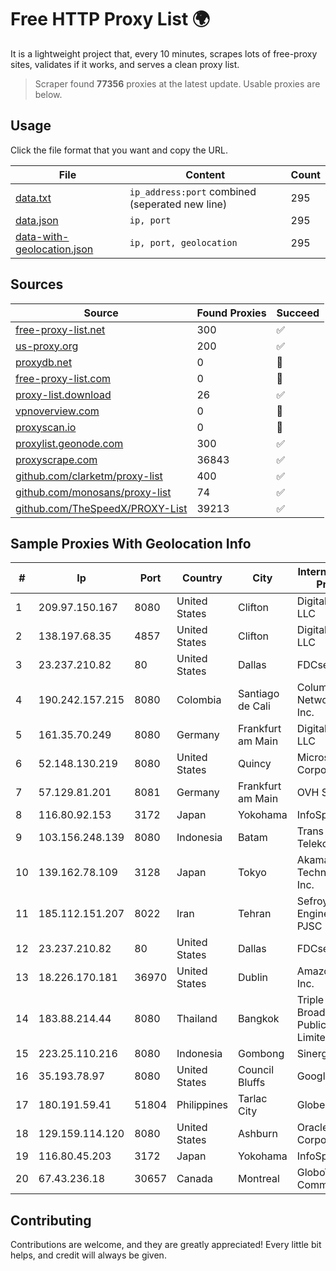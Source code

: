 
# Free HTTP Proxy List 🌍

It is a lightweight project that, every 10 minutes, scrapes lots of free-proxy sites, validates if it works, and serves a clean proxy list.


> Scraper found **77356** proxies at the latest update. Usable proxies are below.

## Usage

Click the file format that you want and copy the URL.


|File|Content|Count|
|----|-------|-----|
|[data.txt](https://raw.githubusercontent.com/themiralay/Proxy-List-World/master/data.txt)|`ip_address:port` combined (seperated new line)|295|
|[data.json](https://raw.githubusercontent.com/themiralay/Proxy-List-World/master/data.json)|`ip, port`|295|
|[data-with-geolocation.json](https://raw.githubusercontent.com/themiralay/Proxy-List-World/master/data-with-geolocation.json)|`ip, port, geolocation`|295|

## Sources

|Source|Found Proxies|Succeed|
|------|-------------|-------|
|[free-proxy-list.net](https://free-proxy-list.net)|300|✅|
|[us-proxy.org](https://www.us-proxy.org)|200|✅|
|[proxydb.net](http://proxydb.net)|0|🚫|
|[free-proxy-list.com](https://free-proxy-list.com/?page=&port=&type%5B%5D=http&type%5B%5D=https&up_time=0&search=Search)|0|🚫|
|[proxy-list.download](https://www.proxy-list.download/HTTP)|26|✅|
|[vpnoverview.com](https://vpnoverview.com/privacy/anonymous-browsing/free-proxy-servers)|0|🚫|
|[proxyscan.io](https://www.proxyscan.io)|0|🚫|
|[proxylist.geonode.com](https://proxylist.geonode.com/api/proxy-list?limit=300&page=1&sort_by=lastChecked&sort_type=desc&protocols=http,https)|300|✅|
|[proxyscrape.com](https://api.proxyscrape.com/v2/?request=displayproxies&protocol=http&timeout=10000&country=all&ssl=all&anonymity=all)|36843|✅|
|[github.com/clarketm/proxy-list](https://raw.githubusercontent.com/clarketm/proxy-list/master/proxy-list-raw.txt)|400|✅|
|[github.com/monosans/proxy-list](https://raw.githubusercontent.com/monosans/proxy-list/main/proxies/http.txt)|74|✅|
|[github.com/TheSpeedX/PROXY-List](https://raw.githubusercontent.com/TheSpeedX/PROXY-List/master/http.txt)|39213|✅|


## Sample Proxies With Geolocation Info

|#|Ip|Port|Country|City|Internet Service Provider|
|-|--|----|-------|----|-------------------------|
|1|209.97.150.167|8080|United States|Clifton|DigitalOcean, LLC|
|2|138.197.68.35|4857|United States|Clifton|DigitalOcean, LLC|
|3|23.237.210.82|80|United States|Dallas|FDCservers.net|
|4|190.242.157.215|8080|Colombia|Santiago de Cali|Columbus Networks USA, Inc.|
|5|161.35.70.249|8080|Germany|Frankfurt am Main|DigitalOcean, LLC|
|6|52.148.130.219|8080|United States|Quincy|Microsoft Corporation|
|7|57.129.81.201|8081|Germany|Frankfurt am Main|OVH SAS|
|8|116.80.92.153|3172|Japan|Yokohama|InfoSphere|
|9|103.156.248.139|8080|Indonesia|Batam|Trans Media Telekomunikasi|
|10|139.162.78.109|3128|Japan|Tokyo|Akamai Technologies, Inc.|
|11|185.112.151.207|8022|Iran|Tehran|Sefroyek Pardaz Engineering PJSC|
|12|23.237.210.82|80|United States|Dallas|FDCservers.net|
|13|18.226.170.181|36970|United States|Dublin|Amazon.com, Inc.|
|14|183.88.214.44|8080|Thailand|Bangkok|Triple T Broadband Public Company Limited|
|15|223.25.110.216|8080|Indonesia|Gombong|SinergiNet|
|16|35.193.78.97|8080|United States|Council Bluffs|Google LLC|
|17|180.191.59.41|51804|Philippines|Tarlac City|Globe Telecom|
|18|129.159.114.120|8080|United States|Ashburn|Oracle Corporation|
|19|116.80.45.203|3172|Japan|Yokohama|InfoSphere|
|20|67.43.236.18|30657|Canada|Montreal|GloboTech Communications|



## Contributing

Contributions are welcome, and they are greatly appreciated! Every
little bit helps, and credit will always be given.

